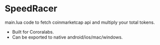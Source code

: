 # SpeedRacer

main.lua code to fetch coinmarketcap api and multiply your total tokens. 

- Built for Cororalabs. 
- Can be exported to native android/ios/mac/windows. 

